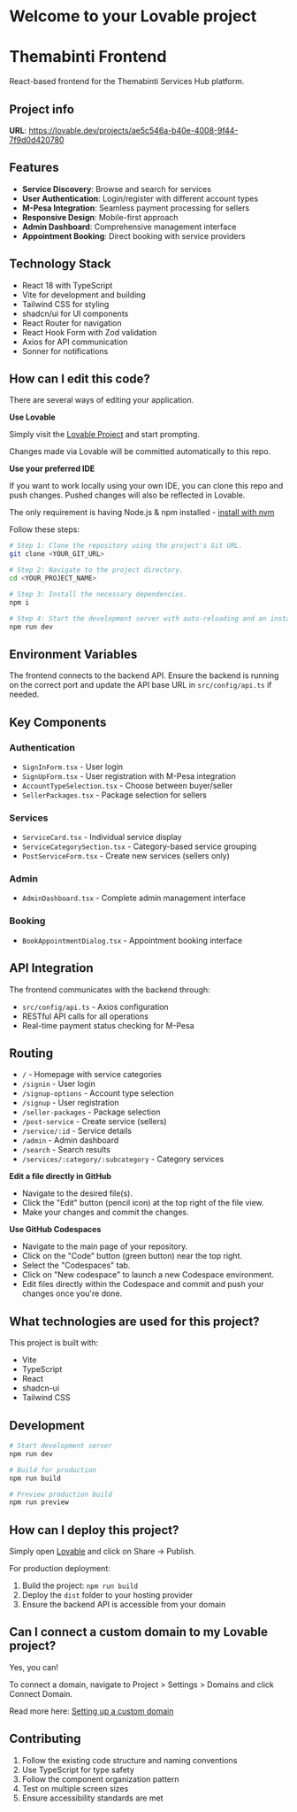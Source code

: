 # Welcome to your Lovable project

# Themabinti Frontend

React-based frontend for the Themabinti Services Hub platform.

## Project info

**URL**: https://lovable.dev/projects/ae5c546a-b40e-4008-9f44-7f9d0d420780

## Features

- **Service Discovery**: Browse and search for services
- **User Authentication**: Login/register with different account types
- **M-Pesa Integration**: Seamless payment processing for sellers
- **Responsive Design**: Mobile-first approach
- **Admin Dashboard**: Comprehensive management interface
- **Appointment Booking**: Direct booking with service providers

## Technology Stack

- React 18 with TypeScript
- Vite for development and building
- Tailwind CSS for styling
- shadcn/ui for UI components
- React Router for navigation
- React Hook Form with Zod validation
- Axios for API communication
- Sonner for notifications

## How can I edit this code?

There are several ways of editing your application.

**Use Lovable**

Simply visit the [Lovable Project](https://lovable.dev/projects/ae5c546a-b40e-4008-9f44-7f9d0d420780) and start prompting.

Changes made via Lovable will be committed automatically to this repo.

**Use your preferred IDE**

If you want to work locally using your own IDE, you can clone this repo and push changes. Pushed changes will also be reflected in Lovable.

The only requirement is having Node.js & npm installed - [install with nvm](https://github.com/nvm-sh/nvm#installing-and-updating)

Follow these steps:

```sh
# Step 1: Clone the repository using the project's Git URL.
git clone <YOUR_GIT_URL>

# Step 2: Navigate to the project directory.
cd <YOUR_PROJECT_NAME>

# Step 3: Install the necessary dependencies.
npm i

# Step 4: Start the development server with auto-reloading and an instant preview.
npm run dev
```

## Environment Variables

The frontend connects to the backend API. Ensure the backend is running on the correct port and update the API base URL in `src/config/api.ts` if needed.

## Key Components

### Authentication
- `SignInForm.tsx` - User login
- `SignUpForm.tsx` - User registration with M-Pesa integration
- `AccountTypeSelection.tsx` - Choose between buyer/seller
- `SellerPackages.tsx` - Package selection for sellers

### Services
- `ServiceCard.tsx` - Individual service display
- `ServiceCategorySection.tsx` - Category-based service grouping
- `PostServiceForm.tsx` - Create new services (sellers only)

### Admin
- `AdminDashboard.tsx` - Complete admin management interface

### Booking
- `BookAppointmentDialog.tsx` - Appointment booking interface

## API Integration

The frontend communicates with the backend through:
- `src/config/api.ts` - Axios configuration
- RESTful API calls for all operations
- Real-time payment status checking for M-Pesa

## Routing

- `/` - Homepage with service categories
- `/signin` - User login
- `/signup-options` - Account type selection
- `/signup` - User registration
- `/seller-packages` - Package selection
- `/post-service` - Create service (sellers)
- `/service/:id` - Service details
- `/admin` - Admin dashboard
- `/search` - Search results
- `/services/:category/:subcategory` - Category services

**Edit a file directly in GitHub**

- Navigate to the desired file(s).
- Click the "Edit" button (pencil icon) at the top right of the file view.
- Make your changes and commit the changes.

**Use GitHub Codespaces**

- Navigate to the main page of your repository.
- Click on the "Code" button (green button) near the top right.
- Select the "Codespaces" tab.
- Click on "New codespace" to launch a new Codespace environment.
- Edit files directly within the Codespace and commit and push your changes once you're done.

## What technologies are used for this project?

This project is built with:

- Vite
- TypeScript
- React
- shadcn-ui
- Tailwind CSS

## Development

```bash
# Start development server
npm run dev

# Build for production
npm run build

# Preview production build
npm run preview
```

## How can I deploy this project?

Simply open [Lovable](https://lovable.dev/projects/ae5c546a-b40e-4008-9f44-7f9d0d420780) and click on Share -> Publish.

For production deployment:
1. Build the project: `npm run build`
2. Deploy the `dist` folder to your hosting provider
3. Ensure the backend API is accessible from your domain

## Can I connect a custom domain to my Lovable project?

Yes, you can!

To connect a domain, navigate to Project > Settings > Domains and click Connect Domain.

Read more here: [Setting up a custom domain](https://docs.lovable.dev/tips-tricks/custom-domain#step-by-step-guide)

## Contributing

1. Follow the existing code structure and naming conventions
2. Use TypeScript for type safety
3. Follow the component organization pattern
4. Test on multiple screen sizes
5. Ensure accessibility standards are met
